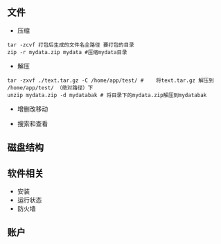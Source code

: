 ##  文件

-   压缩
```
tar -zcvf 打包后生成的文件名全路径 要打包的目录
zip -r mydata.zip mydata #压缩mydata目录
```
-   解压
```
tar -zxvf ./text.tar.gz -C /home/app/test/ #    将text.tar.gz 解压到 /home/app/test/ （绝对路径）下
unzip mydata.zip -d mydatabak # 将目录下的mydata.zip解压到mydatabak
```

-   增删改移动


-   搜索和查看




##  磁盘结构


##  软件相关
-   安装
-   运行状态
-   防火墙


##  账户




